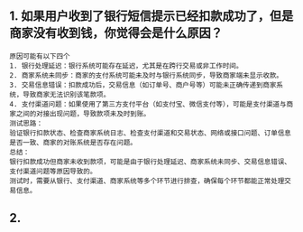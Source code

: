 ## 1. 如果用户收到了银行短信提示已经扣款成功了，但是商家没有收到钱，你觉得会是什么原因？
    原因可能有以下四个
    1. 银行处理延迟：银行系统可能存在延迟，尤其是在跨行交易或非工作时间。
    2. 商家系统未同步：商家的支付系统可能未及时与银行系统同步，导致商家端未显示收款。
    3. 交易信息错误：扣款成功后，交易信息（如订单号、商户号等）可能未正确传递到商家系统，导致商家无法识别该笔款项。
    4. 支付渠道问题：如果使用了第三方支付平台（如支付宝、微信支付等），可能是支付渠道与商家之间的对接出现问题，导致款项未及时到账。
    测试思路：
    验证银行扣款状态、检查商家系统日志、检查支付渠道和交易状态、网络或接口问题、订单信息是否一致、商家的对账系统是否存在问题。
    总结：
    银行扣款成功但商家未收到款项，可能是由于银行处理延迟、商家系统未同步、交易信息错误、支付渠道问题等原因导致的。
    测试时，需要从银行、支付渠道、商家系统等多个环节进行排查，确保每个环节都能正常处理交易信息。

## 2. 